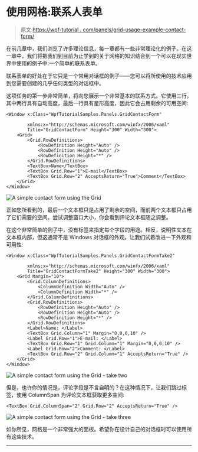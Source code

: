 # 使用网格:联系人表单

> 原文:[https://wpf-tutorial . com/panels/grid-usage-example-contact-form/](https://wpf-tutorial.com/panels/grid-usage-example-contact-form/)

在前几章中，我们浏览了许多理论信息，每一章都有一些非常理论化的例子。在这一章中，我们将把我们到目前为止学到的关于网格的知识结合到一个可以在现实世界中使用的例子中:一个简单的联系表单。

联系表单的好处在于它只是一个常用对话框的例子——您可以将所使用的技术应用到您需要创建的几乎任何类型的对话框中。

这项任务的第一步非常简单，将向您展示一个非常基本的联系方式。它使用三行，其中两行具有自动高度，最后一行具有星形高度，因此它会占用剩余的可用空间:

```
<Window x:Class="WpfTutorialSamples.Panels.GridContactForm"

        xmlns:x="http://schemas.microsoft.com/winfx/2006/xaml"
        Title="GridContactForm" Height="300" Width="300">
    <Grid>
		<Grid.RowDefinitions>
			<RowDefinition Height="Auto" />
			<RowDefinition Height="Auto" />
			<RowDefinition Height="*" />
		</Grid.RowDefinitions>		
		<TextBox>Name</TextBox>
		<TextBox Grid.Row="1">E-mail</TextBox>
		<TextBox Grid.Row="2" AcceptsReturn="True">Comment</TextBox>		
	</Grid>
</Window>
```

![](../Images/13885044d81da57e617cc09aff080e4e.png "A simple contact form using the Grid")

正如您所看到的，最后一个文本框只是占用了剩余的空间，而前两个文本框只占用了它们需要的空间。尝试调整窗口大小，你会看到评论文本框随之调整。

<input type="hidden" name="IL_IN_ARTICLE">

在这个非常简单的例子中，没有标签来指定每个字段的用途。相反，说明性文本在文本框内部，但这通常不是 Windows 对话框的外观。让我们试着改进一下外观和可用性:

```
<Window x:Class="WpfTutorialSamples.Panels.GridContactFormTake2"

        xmlns:x="http://schemas.microsoft.com/winfx/2006/xaml"
        Title="GridContactFormTake2" Height="300" Width="300">
	<Grid Margin="10">
		<Grid.ColumnDefinitions>
			<ColumnDefinition Width="Auto" />
			<ColumnDefinition Width="*" />
		</Grid.ColumnDefinitions>
		<Grid.RowDefinitions>
			<RowDefinition Height="Auto" />
			<RowDefinition Height="Auto" />
			<RowDefinition Height="*" />
		</Grid.RowDefinitions>
		<Label>Name: </Label>
		<TextBox Grid.Column="1" Margin="0,0,0,10" />
		<Label Grid.Row="1">E-mail: </Label>
		<TextBox Grid.Row="1" Grid.Column="1" Margin="0,0,0,10" />
		<Label Grid.Row="2">Comment: </Label>
		<TextBox Grid.Row="2" Grid.Column="1" AcceptsReturn="True" />
	</Grid>
</Window>
```

![](../Images/d2be33d6bdbbd52b2943f770f03db429.png "A simple contact form using the Grid - take two")

但是，也许你的情况是，评论字段是不言自明的？在这种情况下，让我们跳过标签，使用 ColumnSpan 为评论文本框获取更多空间:

```
<TextBox Grid.ColumnSpan="2" Grid.Row="2" AcceptsReturn="True" />
```

![](../Images/c50ace5062048ff4d7eb5286bd6f8862.png "A simple contact form using the Grid - take three")

如你所见，网格是一个非常强大的面板。希望你在设计自己的对话框时可以使用所有这些技术。

* * *